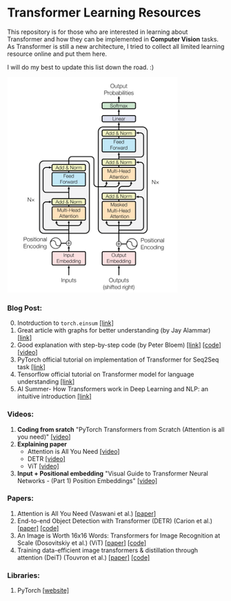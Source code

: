 # Transformer Learning Resources 
<!-- ### Understanding the Architecture -->
This repository is for those who are interested in learning about Transformer and how they can be implemented in **Computer Vision** tasks.
As Transformer is still a new architecture, I tried to collect all limited learning resource online and put them here.

I will do my best to update this list down the road. :)

<img src="transformer.png" alt="Transformer" height="500" class="center">

### Blog Post:
0. Inotrduction to `torch.einsum` [[link]](https://rockt.github.io/2018/04/30/einsum) 
1. Great article with graphs for better  understanding (by Jay Alammar) [[link]](http://jalammar.github.io/illustrated-transformer/)
2. Good explanation with step-by-step code (by Peter Bloem) [[link]](http://peterbloem.nl/blog/transformers) [[code]](https://github.com/pbloem/former/tree/master/former) [[video]](https://www.youtube.com/watch?v=KmAISyVvE1Y)
3. PyTorch official tutorial on implementation of Transformer for Seq2Seq task [[link]](https://pytorch.org/tutorials/beginner/transformer_tutorial.html)
4. Tensorflow official tutorial on Transformer model for language understanding [[link]](https://www.tensorflow.org/tutorials/text/transformer)
5. AI Summer- How Transformers work in Deep Learning and NLP: an intuitive introduction [[link]](https://theaisummer.com/transformer/)


### Videos:
1. **Coding from sratch** "PyTorch Transformers from Scratch (Attention is all you need)" [[video]](https://www.youtube.com/watch?v=U0s0f995w14&list=PLJ6JqVWs-N-5kPcEuvY1ZJrmOYAOzuOAw&index=5)
2. **Explaining paper**
     - Attention is All You Need [[video]](https://www.youtube.com/watch?v=iDulhoQ2pro&t=1396s)
     - DETR [[video]](https://www.youtube.com/watch?v=T35ba_VXkMY&t=464s)
     - ViT [[video]](https://www.youtube.com/watch?v=TrdevFK_am4&list=PLJ6JqVWs-N-5kPcEuvY1ZJrmOYAOzuOAw&index=1&t=891s)
3. **Input + Positional embedding** "Visual Guide to Transformer Neural Networks - (Part 1) Position Embeddings" [[video]](https://www.youtube.com/watch?v=dichIcUZfOw&t=655s)


### Papers:
 1. Attention is All You Need (Vaswani et al.) [[paper]](https://papers.nips.cc/paper/2017/file/3f5ee243547dee91fbd053c1c4a845aa-Paper.pdf)
 2. End-to-end Object Detection with Transformer (DETR) (Carion et al.) [[paper]](https://ai.facebook.com/research/publications/end-to-end-object-detection-with-transformers) [[code]](https://github.com/facebookresearch/detr)
 3. An Image is Worth 16x16 Words: Transformers for Image Recognition at Scale (Dosovitskiy et al.) (ViT) [[paper]](https://papers.nips.cc/paper/2017/file/3f5ee243547dee91fbd053c1c4a845aa-Paper.pdf) [[code]](https://github.com/google-research/vision_transformer)
 4. Training data-efficient image transformers & distillation through attention (DeiT) (Touvron et al.) [[paper]](https://arxiv.org/abs/2012.12877) [[code]](https://github.com/facebookresearch/deit)

### Libraries:
 1. PyTorch [[website]](https://pytorch.org/docs/master/generated/torch.nn.Transformer.html#torch.nn.Transformer)
